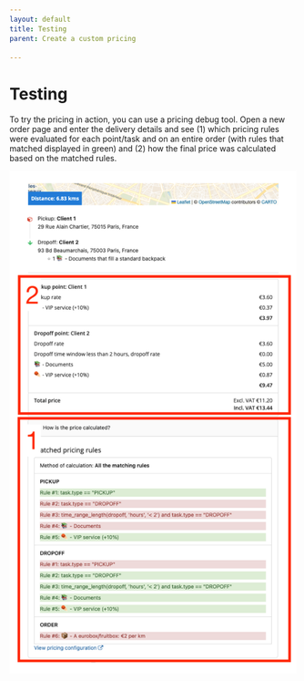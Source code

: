 ```yaml
---
layout: default
title: Testing
parent: Create a custom pricing

---
```


# Testing

To try the pricing in action, you can use a pricing debug tool. Open a new order page and enter the delivery details and see (1) which pricing rules were evaluated for each point/task and on an entire order (with rules that matched displayed in green) and (2) how the final price was calculated based on the matched rules.

<span class="zoomable">![image1](/assets/images/pricing_debug_2.png)</span>
